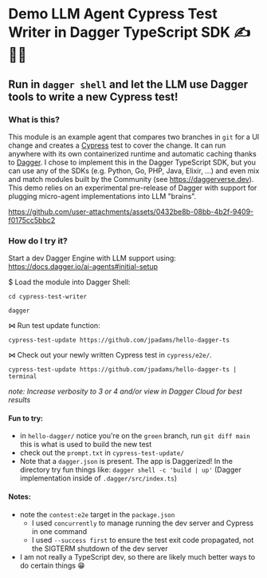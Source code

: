 # Demo LLM Agent Cypress Test Writer in Dagger TypeScript SDK ✍️ 🤖🧪

## Run in `dagger shell` and let the LLM use Dagger tools to write a new Cypress test!

### What is this?
This module is an example agent that compares two branches in `git` for a UI change and creates a [Cypress](https://www.cypress.io) test to cover the change. It can run anywhere with its own containerized runtime and automatic caching thanks to [Dagger](https://github.com/dagger.io). I chose to implement this in the Dagger TypeScript SDK, but you can use any of the SDKs (e.g. Python, Go, PHP, Java, Elixir, ...) and even mix and match modules built by the Community (see https://daggerverse.dev). This demo relies on an experimental pre-release of Dagger with support for plugging micro-agent implementations into LLM "brains".

https://github.com/user-attachments/assets/0432be8b-08bb-4b2f-9409-f0175cc5bbc2

### How do I try it?
Start a dev Dagger Engine with LLM support using:
https://docs.dagger.io/ai-agents#initial-setup

$ Load the module into Dagger Shell:
```
cd cypress-test-writer
```
```
dagger
```

⋈ Run test update function:
```
cypress-test-update https://github.com/jpadams/hello-dagger-ts
```

⋈ Check out your newly written Cypress test in `cypress/e2e/`.
```
cypress-test-update https://github.com/jpadams/hello-dagger-ts | terminal
```

*note: Increase verbosity to 3 or 4 and/or view in Dagger Cloud for best results*

#### Fun to try:
- in `hello-dagger/` notice you're on the `green` branch, run `git diff main` this is what is used to build the new test
- check out the `prompt.txt` in `cypress-test-update/`
- Note that a `dagger.json` is  present. The app is Daggerized! In the directory try fun things like: `dagger shell -c 'build | up'` (Dagger implementation inside of `.dagger/src/index.ts`)

#### Notes:
- note the `contest:e2e` target in the `package.json`
  - I used `concurrently` to manage running the dev server and Cypress in one command
  - I used `--success first` to ensure the test exit code propagated, not the SIGTERM shutdown of the dev server
- I am not really a TypeScript dev, so there are likely much better ways to do certain things 😁
